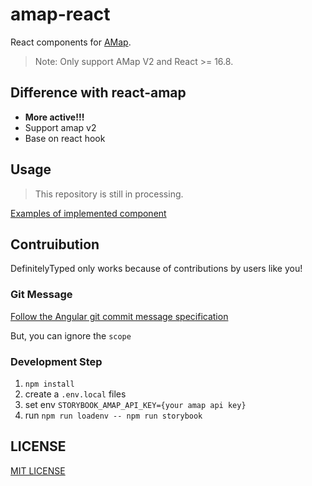 # amap-react

React components for [AMap](https://lbs.amap.com/api/jsapi-v2/summary/).

> Note: Only support AMap V2 and React >= 16.8.

## Difference with react-amap

- **More active!!!**
- Support amap v2
- Base on react hook

## Usage

> This repository is still in processing.

[Examples of implemented component](https://xyy94813.github.io/amap-react)

## Contruibution

DefinitelyTyped only works because of contributions by users like you!

### Git Message

[Follow the Angular git commit message specification](https://github.com/angular/angular.js/blob/master/DEVELOPERS.md#commits)

But, you can ignore the `scope`

### Development Step

1. `npm install`
2. create a `.env.local` files
3. set env `STORYBOOK_AMAP_API_KEY={your amap api key}`
4. run `npm run loadenv -- npm run storybook`

## LICENSE

[MIT LICENSE](./LICENSE)
